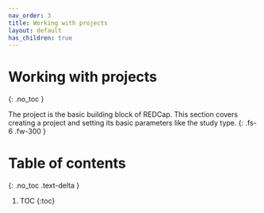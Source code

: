 ```yaml
---
nav_order: 3
title: Working with projects
layout: default
has_children: true
---
```


# Working with projects
{: .no_toc }

The project is the basic building block of REDCap. This section covers creating a project and setting its basic parameters like the study type. 
{: .fs-6 .fw-300 } <!-- You can style the preceding line using .fs for font size and .fw for font weight -->

# Table of contents
{: .no_toc .text-delta }

1. TOC
{:toc}
